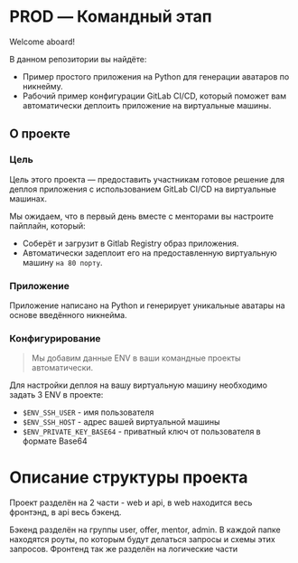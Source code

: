 # PROD — Командный этап

Welcome aboard!

В данном репозитории вы найдёте:
- Пример простого приложения на Python для генерации аватаров по никнейму.
- Рабочий пример конфигурации GitLab CI/CD, который поможет вам автоматически деплоить приложение на виртуальные машины.

## О проекте

### Цель
Цель этого проекта — предоставить участникам готовое решение для деплоя приложения с использованием GitLab CI/CD на виртуальные машинах. 

Мы ожидаем, что в первый день вместе с менторами вы настроите пайплайн, который:
- Соберёт и загрузит в Gitlab Registry образ приложения.
- Автоматически задеплоит его на предоставленную виртуальную машину `на 80 порту`.

### Приложение
Приложение написано на Python и генерирует уникальные аватары на основе введённого никнейма.

### Конфигурирование

> Мы добавим данные ENV в ваши командные проекты автоматически.

Для настройки деплоя на вашу виртуальную машину необходимо задать 3 ENV в проекте:
- `$ENV_SSH_USER` - имя пользователя
- `$ENV_SSH_HOST` - адрес вашей виртуальной машины
- `$ENV_PRIVATE_KEY_BASE64` - приватный ключ от пользователя в формате Base64


# Описание структуры проекта

Проект разделён на 2 части - web и api, в web находится весь фронтэнд,
в api весь бэкенд. 

Бэкенд разделён на группы user, offer, mentor, admin. В каждой папке находятся роуты, по
которым будут делаться запросы и схемы этих запросов. Фронтенд так же разделён на логические части